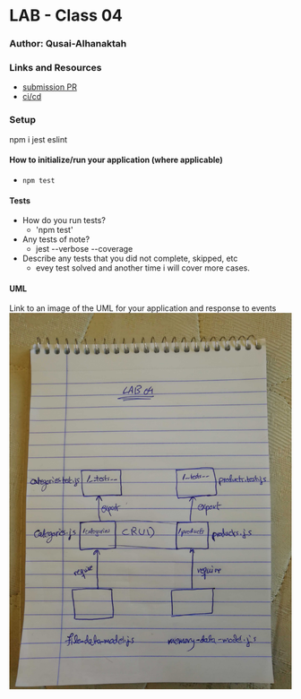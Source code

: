 # LAB - Class 04

### Author: Qusai-Alhanaktah

### Links and Resources

- [submission PR](https://github.com/401-advanced-javascript-qusaiAlhanaktah/lab-04/pull/1)
- [ci/cd](https://github.com/401-advanced-javascript-qusaiAlhanaktah/lab-04/actions)

### Setup
npm i jest eslint

#### How to initialize/run your application (where applicable)

- `npm test`

#### Tests

- How do you run tests?
     - 'npm test'
- Any tests of note?
     - jest --verbose --coverage
- Describe any tests that you did not complete, skipped, etc
     - evey test solved and another time i will cover more cases.
#### UML
Link to an image of the UML for your application and response to events
![White-board](assets/IMG_20200125_152757.jpg)